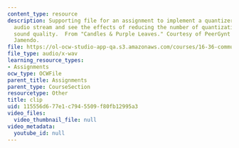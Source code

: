 ```yaml
---
content_type: resource
description: Supporting file for an assignment to implement a quantizer for a sampled
  audio stream and see the effects of reducing the number of quantization levels on
  sound quality.  From "Candles & Purple Leaves." Courtesy of PeerGynt Lobogris on
  Jamendo.
file: https://ol-ocw-studio-app-qa.s3.amazonaws.com/courses/16-36-communication-systems-engineering-spring-2009/115556d677e1c7945509f80fb12995a3_clip.wav
file_type: audio/x-wav
learning_resource_types:
- Assignments
ocw_type: OCWFile
parent_title: Assignments
parent_type: CourseSection
resourcetype: Other
title: clip
uid: 115556d6-77e1-c794-5509-f80fb12995a3
video_files:
  video_thumbnail_file: null
video_metadata:
  youtube_id: null
---
```

